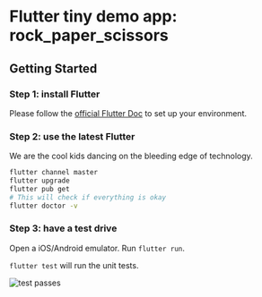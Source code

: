 # Flutter tiny demo app: rock_paper_scissors

## Getting Started

### Step 1: install Flutter

Please follow the [official Flutter Doc](https://flutter.dev/docs/get-started/install) to set up your environment.

### Step 2: use the latest Flutter

We are the cool kids dancing on the bleeding edge of technology.

```bash
flutter channel master
flutter upgrade
flutter pub get
# This will check if everything is okay
flutter doctor -v
```

### Step 3: have a test drive

Open a iOS/Android emulator. Run `flutter run`.

`flutter test` will run the unit tests.

![test passes](https://media.giphy.com/media/6aAZ0LbOGaru/giphy.gif)
